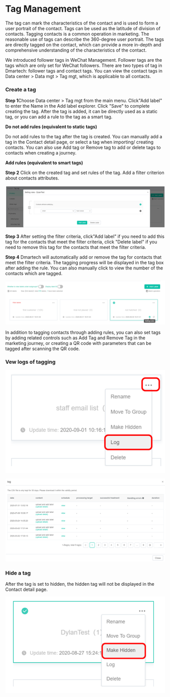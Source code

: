 # Tag Management

The tag can mark the characteristics of the contact and is used to form a user portrait of the contact. Tags can be used as the latitude of division of contacts. Tagging contacts is a common operation in marketing. The reasonable use of tags can describe the 360-degree user portrait. The tags are directly tagged on the contact, which can provide a more in-depth and comprehensive understanding of the characteristics of the contact. 

We introduced follower tags in WeChat Management. Follower tags are the tags which are only set for WeChat followers. There are two types of tag in Dmartech: follower tags and contact tags. You can view the contact tags in Data center &gt; Data mgt &gt; Tag mgt, which is applicable to all contacts.

### Create a tag 

**Step 1**Choose Data center &gt; Tag mgt from the main menu. Click"Add label" to enter the Name in the Add label explorer. Click "Save" to complete creating the tag. After the tag is added, it can be directly used as a static tag, or you can add a rule to the tag as a smart tag.

 **Do not add rules \(equivalent to static tags\)**

 Do not add rules to the tag after the tag is created. You can manually add a tag in the Contact detail page, or select a tag when importing/ creating contacts. You can also use Add tag or Remove tag to add or delete tags to contacts when creating a journey. 

**Add rules \(equivalent to smart tags\)** 

**Step 2** Click on the created tag and set rules of the tag. Add a filter criterion about contacts attributes.

![](.gitbook/assets/image%20%28496%29.png)

**Step 3** After setting the filter criteria, click"Add label" if you need to add this tag for the contacts that meet the filter criteria, click "Delete label" if you need to remove this tag for the contacts that meet the filter criteria. 

**Step 4** Dmartech will automatically add or remove the tag for contacts that meet the filter criteria. The tagging progress will be displayed in the tag box after adding the rule. You can also manually click to view the number of the contacts which are tagged.

![](.gitbook/assets/image%20%28533%29.png)

In addition to tagging contacts through adding rules, you can also set tags by adding related controls such as Add Tag and Remove Tag in the marketing journey, or creating a QR code with parameters that can be tagged after scanning the QR code.

### Vew logs of tagging

![](.gitbook/assets/image%20%28492%29.png)

![](.gitbook/assets/image%20%28514%29.png)

### Hide a tag

After the tag is set to hidden, the hidden tag will not be displayed in the Contact detail page.

![](.gitbook/assets/image%20%28545%29.png)

